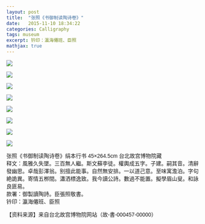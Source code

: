 ```yaml
---
layout: post
title:  "张照《书御制读陶诗卷》"
date:   2015-11-10 18:34:22
categories: Calligraphy
tags: museum
excerpt: 钤印：瀛海僊班、臣照 
mathjax: true
---
```


<p style="font-family: Arial; font-size: 14px; white-space: normal;">
    <img border="0" src="http://www.9610.com/qing/zhangzhao/15a.jpg" style="border-width: 0px;"/>
</p>
<p style="font-family: Arial; font-size: 14px; white-space: normal;">
    <img border="0" src="http://www.9610.com/qing/zhangzhao/15b.jpg" style="border-width: 0px;"/>
</p>
<p style="font-family: Arial; font-size: 14px; white-space: normal;">
    <img border="0" src="http://www.9610.com/qing/zhangzhao/15c.jpg" style="border-width: 0px;"/>
</p>
<p style="font-family: Arial; font-size: 14px; white-space: normal;">
    <img border="0" src="http://www.9610.com/qing/zhangzhao/15d.jpg" style="border-width: 0px;"/>
</p>
<p style="font-family: Arial; font-size: 14px; white-space: normal;">
    <img border="0" src="http://www.9610.com/qing/zhangzhao/15e.jpg" style="border-width: 0px;"/>
</p>
<p style="font-family: Arial; font-size: 14px; white-space: normal;">
    <img border="0" src="http://www.9610.com/qing/zhangzhao/15f.jpg" style="border-width: 0px;"/>
</p>
<p style="font-family: Arial; font-size: 14px; white-space: normal;">
    <img border="0" src="http://www.9610.com/qing/zhangzhao/15g.jpg" style="border-width: 0px;"/>
</p>
<p style="font-family: Arial; font-size: 14px; white-space: normal;">
    <img border="0" src="http://www.9610.com/qing/zhangzhao/15h.jpg" style="border-width: 0px;"/>
</p>
<p style="font-family: Arial; font-size: 14px; white-space: normal;">
    张照《书御制读陶诗卷》绢本行书 45×264.5cm 台北故宫博物院藏&nbsp;<br/>释文：風雅久失墜。三百無人繼。斯文蘇李徒。權輿成五字。子建。嗣其音。清辭發幽思。卓哉彭澤翁。别擅此能事。自然無安排。一以道己意。至味寓澹泊。字句絶詭異。寄情五栁間。瀟洒標逸致。我今讀公詩。數過不能置。擬學眉山叟。和詠良匪易。&nbsp;<br/>款署：御製讀陶詩。臣張照敬書。&nbsp;<br/>钤印：瀛海僊班、臣照
</p>
<p style="font-family: Arial; font-size: 14px; white-space: normal;">
    【资料来源】来自台北故宫博物院网站（故-書-000457-00000）
</p>
<p style="font-family: Arial; font-size: 14px; white-space: normal;">
    &nbsp;
</p>
<section class="KolEditor" style="undefined" data-tools-id="94619">
    <section style="max-width:80px !important;margin:0px auto;">
        <img src="http://kol-statics.oss-cn-beijing.aliyuncs.com/editor/160301fa48f554bb0a0863fa9e5eecd1f9a4c3.png" alt="" style="margin:0px auto;"/>
    </section>
</section>
<p>
    <br/>
</p>
